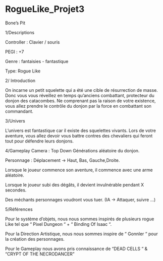 # RogueLike_Projet3

Bone’s Pit 

1/Descriptions  

Controller : Clavier / souris 

 PEGI : +7  

Genre : fantaisies - fantastique  

Type: Rogue Like 

 

2/ Introduction 

 On incarne un petit squelette qui a été une cible de résurrection de masse. Donc vous vous réveillez en temps qu’anciens combattant,
 protecteur du donjon des catacombes. Ne comprenant pas la raison de votre existence, vous allez prendre le contrôle du donjon par la force en combattant son commandant. 
 

3/Univers 

 L’univers est fantastique car il existe des squelettes vivants. Lors de votre aventure, 
vous allez devoir vous battre contres des chevaliers qui feront tout pour défendre leurs donjons. 


4/Gameplay Camera : Top Down Générations aléatoire du donjon. 

 Personnage : Déplacement -> Haut, Bas, Gauche,Droite. 

Lorsque le joueur commence son aventure, il commence avec une arme aléatoire. 

 Lorsque le joueur subi des dégâts, il devient invulnérable pendant X secondes. 

 Des méchants personnages voudront vous tuer. (IA -> Attaquer, suivre …) 
 

5/Références  

Pour le système d’objets, nous nous sommes inspirés de plusieurs rogue Like tel que “ Pixel Dungeon “ + “ Binding Of Isaac “. 

 Pour la Direction Artistique, nous nous sommes inspire de “ Gonnler “ pour la création des personnages. 

 Pour le Gameplay nous avons pris connaissance de “DEAD CELLS “ & “CRYPT OF THE NECRODANCER” 
